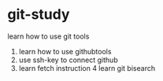 # git-study
learn how to use git tools 

1. learn how to use githubtools
2. use ssh-key to connect github
3. learn fetch instruction
4 learn git bisearch 
